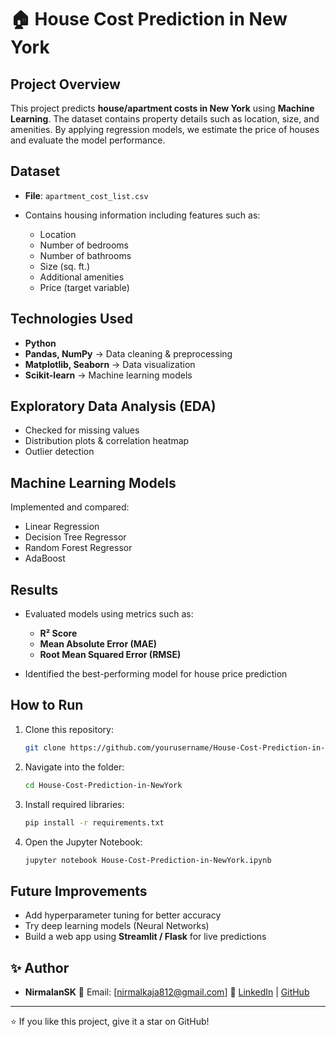 # 🏠 House Cost Prediction in New York

##  Project Overview

This project predicts **house/apartment costs in New York** using **Machine Learning**. The dataset contains property details such as location, size, and amenities. By applying regression models, we estimate the price of houses and evaluate the model performance.

##  Dataset

* **File**: `apartment_cost_list.csv`
* Contains housing information including features such as:

  * Location
  * Number of bedrooms
  * Number of bathrooms
  * Size (sq. ft.)
  * Additional amenities
  * Price (target variable)

##  Technologies Used

* **Python** 
* **Pandas, NumPy** → Data cleaning & preprocessing
* **Matplotlib, Seaborn** → Data visualization
* **Scikit-learn** → Machine learning models

##  Exploratory Data Analysis (EDA)

* Checked for missing values
* Distribution plots & correlation heatmap
* Outlier detection

##  Machine Learning Models

Implemented and compared:

* Linear Regression
* Decision Tree Regressor
* Random Forest Regressor
* AdaBoost

##  Results

* Evaluated models using metrics such as:

  * **R² Score**
  * **Mean Absolute Error (MAE)**
  * **Root Mean Squared Error (RMSE)**
* Identified the best-performing model for house price prediction

##  How to Run

1. Clone this repository:

   ```bash
   git clone https://github.com/yourusername/House-Cost-Prediction-in-NewYork.git
   ```
2. Navigate into the folder:

   ```bash
   cd House-Cost-Prediction-in-NewYork
   ```
3. Install required libraries:

   ```bash
   pip install -r requirements.txt
   ```
4. Open the Jupyter Notebook:

   ```bash
   jupyter notebook House-Cost-Prediction-in-NewYork.ipynb
   ```

##  Future Improvements

* Add hyperparameter tuning for better accuracy
* Try deep learning models (Neural Networks)
* Build a web app using **Streamlit / Flask** for live predictions

## ✨ Author

* **NirmalanSK**
  📧 Email: [nirmalkaja812@gmail.com]
  🔗 [LinkedIn](https://www.linkedin.com/in/nirmalansk) | [GitHub](https://github.com/NirmalanSK)

---

⭐ If you like this project, give it a star on GitHub!
